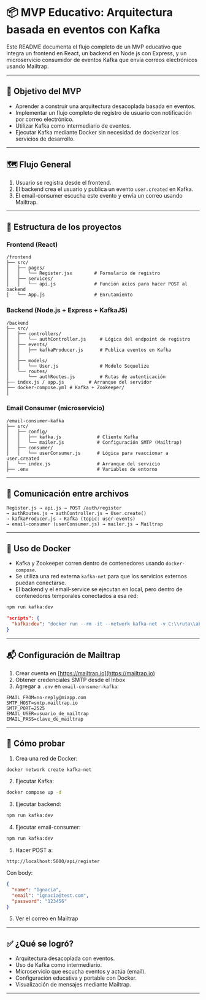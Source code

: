 # 📦 MVP Educativo: Arquitectura basada en eventos con Kafka

Este README documenta el flujo completo de un MVP educativo que integra un frontend en React, un backend en Node.js con Express, y un microservicio consumidor de eventos Kafka que envía correos electrónicos usando Mailtrap.

---

## 🎯 Objetivo del MVP

- Aprender a construir una arquitectura desacoplada basada en eventos.
- Implementar un flujo completo de registro de usuario con notificación por correo electrónico.
- Utilizar Kafka como intermediario de eventos.
- Ejecutar Kafka mediante Docker sin necesidad de dockerizar los servicios de desarrollo.

---

## 🗺️ Flujo General

1. Usuario se registra desde el frontend.
2. El backend crea el usuario y publica un evento `user.created` en Kafka.
3. El email-consumer escucha este evento y envía un correo usando Mailtrap.

---

## 📁 Estructura de los proyectos

### Frontend (React)

```
/frontend
├── src/
│   ├── pages/
│   │   └── Register.jsx        # Formulario de registro
│   ├── services/
│   │   └── api.js              # Función axios para hacer POST al backend
│   └── App.js                  # Enrutamiento
```

### Backend (Node.js + Express + KafkaJS)

```
/backend
├── src/
│   ├── controllers/
│   │   └── authController.js     # Lógica del endpoint de registro
│   ├── events/
│   │   ├── kafkaProducer.js      # Publica eventos en Kafka
│   │   
│   ├── models/
│   │   └── User.js               # Modelo Sequelize
│   └── routes/
│       └── authRoutes.js         # Rutas de autenticación    
├── index.js / app.js         # Arranque del servidor
├── docker-compose.yml # Kafka + Zookeeper/
│   
```

### Email Consumer (microservicio)

```
/email-consumer-kafka
├── src/
│   ├── config/
│   │   ├── kafka.js             # Cliente Kafka
│   │   └── mailer.js            # Configuración SMTP (Mailtrap)
│   ├── consumer/
│   │   └── userConsumer.js      # Lógica para reaccionar a user.created
│   └── index.js                 # Arranque del servicio
├── .env                         # Variables de entorno
```

---

## 🔗 Comunicación entre archivos

```
Register.js → api.js → POST /auth/register
→ authRoutes.js → authController.js → User.create()
→ kafkaProducer.js → Kafka (topic: user-events)
→ email-consumer (userConsumer.js) → mailer.js → Mailtrap
```

---

## 🐳 Uso de Docker

- Kafka y Zookeeper corren dentro de contenedores usando `docker-compose`.
- Se utiliza una red externa `kafka-net` para que los servicios externos puedan conectarse.
- El backend y el email-service se ejecutan en local, pero dentro de contenedores temporales conectados a esa red:

```bash
npm run kafka:dev
```

```json
"scripts": {
  "kafka:dev": "docker run --rm -it --network kafka-net -v C:\\ruta\\absoluta\\:/app -w /app node:18 sh -c \"npm install && npx nodemon index.js\""
}
```

---

## 📬 Configuración de Mailtrap

1. Crear cuenta en [https://mailtrap.io](https://mailtrap.io)
2. Obtener credenciales SMTP desde el Inbox
3. Agregar a `.env` en `email-consumer-kafka`:

```env
EMAIL_FROM=no-reply@miapp.com
SMTP_HOST=smtp.mailtrap.io
SMTP_PORT=2525
EMAIL_USER=usuario_de_mailtrap
EMAIL_PASS=clave_de_mailtrap
```

---

## 🧪 Cómo probar

1. Crea una red de Docker:
```bash
docker network create kafka-net
```

2. Ejecutar Kafka:
```bash
docker compose up -d
```

3. Ejecutar backend:
```bash
npm run kafka:dev
```

4. Ejecutar email-consumer:
```bash
npm run kafka:dev
```

5. Hacer POST a:
```
http://localhost:5000/api/register
```
Con body:
```json
{
  "name": "Ignacia",
  "email": "ignacia@test.com",
  "password": "123456"
}
```

5. Ver el correo en Mailtrap

---

## ✅ ¿Qué se logró?

- Arquitectura desacoplada con eventos.
- Uso de Kafka como intermediario.
- Microservicio que escucha eventos y actúa (email).
- Configuración educativa y portable con Docker.
- Visualización de mensajes mediante Mailtrap.

---
